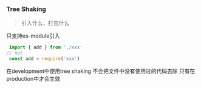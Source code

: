 ### Tree Shaking
> 引入什么，打包什么

只支持es-module引入
```javascript
 import { add } from './xxx'
// not 
 const add = require('xxx')
```

在development中使用tree shaking 不会把文件中没有使用过的代码去除
只有在production中才会生效
